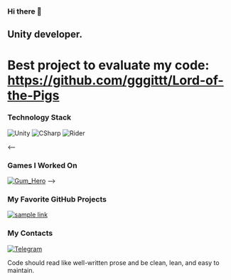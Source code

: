 ### Hi there 👋

## Unity developer. 
# Best project to evaluate my code: https://github.com/gggittt/Lord-of-the-Pigs

<!--
comment
**gggittt/gggittt** is a ✨ _special_ ✨ repository because its `README.md` (this file) appears on your GitHub profile.

Here are some ideas to get you started:

- 🔭 I’m currently working on ...
- 🌱 I’m currently learning ...
- 👯 I’m looking to collaborate on ...
- 🤔 I’m looking for help with ...
- 💬 Ask me about ...
- 📫 How to reach me: ...
- 😄 Pronouns: ...
- ⚡ Fun fact: ...

![Adobe Photoshop](https://img.shields.io/badge/-Adobe_Photoshop-090909?style=for-the-badge&logo=adobephotoshop&logoColor=007DFF)
![Adobe Premiere](https://img.shields.io/badge/-Adobe_Premiere_Pro-090909?style=for-the-badge&logo=adobepremierepro&logoColor=FF50A8)
![Blender](https://img.shields.io/badge/-Blender-090909?style=for-the-badge&logo=blender&logoColor=F4CA16)

CV https://docs.google.com/document/d/1y0oRrCxb-SUxmhspFdCronjvmBU7Br9Z_2aoc7W-x68/edit
  Curriculum vitae, или сокр. CV — краткое хронологическое описание жизни, образования, мест работы и профессиональных навыков по определённой форме
  https://www.google.com/search?q=cv+%D0%BF%D1%80%D0%BE%D0%B3%D1%80%D0%B0%D0%BC%D0%BC%D0%B8%D1%81%D1%82%D0%B0
  

https://github.com/MeeXaSiK/meexasik/blame/main/README.md
редко ведь отвечаю в вк. подключить что ли бота к телеге?  [![VK](https://img.shields.io/badge/-VK-090909?style=for-the-badge&logo=vk&logoColor=318CE7)](https://vk.com/bozhok.nikolay)
email, 
-->
### Technology Stack

![Unity](https://img.shields.io/badge/-Unity-090909?style=for-the-badge&logo=unity)
![CSharp](https://img.shields.io/badge/-CSharp-090909?style=for-the-badge&logo=csharp&logoColor=37E1FF)
![Rider](https://img.shields.io/badge/-Rider-090909?style=for-the-badge&logo=rider&logoColor=FF8F2D)

<--
### Games I Worked On
[![Gum_Hero](https://img.shields.io/badge/-Gum_Hero-090909?style=for-the-badge&logo=GooglePlay)](https://play.google.com/store/apps/details?id=gum.hero.lab)
-->

### My Favorite GitHub Projects
[![sample link](https://img.shields.io/badge/-MonoCache-090909?style=flat&logo=github&color=0B2C3D)](https://github.com/gggittt)


### My Contacts
[![Telegram](https://img.shields.io/badge/-Telegram-090909?style=for-the-badge&logo=telegram)](https://t.me/nBozhok/)



Code should read like well-written prose and be clean, lean, and easy to maintain.
